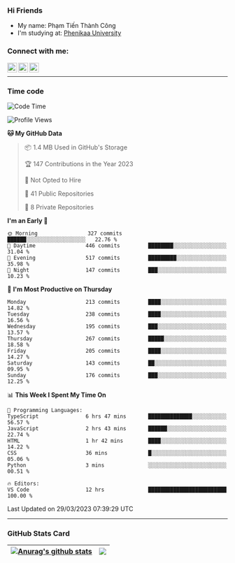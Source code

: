 ### Hi Friends

- My name: Phạm Tiến Thành Công
- I'm studying at: [Phenikaa University]


### Connect with me:
[<img align="left" alt="PhamTienThanhCong | Facebook" width="22px" src="https://upload.wikimedia.org/wikipedia/commons/thumb/1/16/Facebook-icon-1.png/640px-Facebook-icon-1.png" />][facebook]
[<img align="left" alt="PhamTienThanhCong | Zalo" width="22px" src="https://www.anphatpc.com.vn/template/anphat_2020v2/images/icon-zalo.jpg" />][zalo]
[<img align="left" alt="PhamTienThanhCong | LinkedIn" width="22px" src="https://cdn3.iconfinder.com/data/icons/inficons/512/linkedin.png" />][linkedin]

<br />

---

### Time code

<!--START_SECTION:waka-->
![Code Time](http://img.shields.io/badge/Code%20Time-956%20hrs%2058%20mins-blue)

![Profile Views](http://img.shields.io/badge/Profile%20Views-19-blue)

**🐱 My GitHub Data** 

> 📦 1.4 MB Used in GitHub's Storage 
 > 
> 🏆 147 Contributions in the Year 2023
 > 
> 🚫 Not Opted to Hire
 > 
> 📜 41 Public Repositories 
 > 
> 🔑 8 Private Repositories 
 > 
**I'm an Early 🐤** 

```text
🌞 Morning                327 commits         ██████░░░░░░░░░░░░░░░░░░░   22.76 % 
🌆 Daytime                446 commits         ████████░░░░░░░░░░░░░░░░░   31.04 % 
🌃 Evening                517 commits         █████████░░░░░░░░░░░░░░░░   35.98 % 
🌙 Night                  147 commits         ███░░░░░░░░░░░░░░░░░░░░░░   10.23 % 
```
📅 **I'm Most Productive on Thursday** 

```text
Monday                   213 commits         ████░░░░░░░░░░░░░░░░░░░░░   14.82 % 
Tuesday                  238 commits         ████░░░░░░░░░░░░░░░░░░░░░   16.56 % 
Wednesday                195 commits         ███░░░░░░░░░░░░░░░░░░░░░░   13.57 % 
Thursday                 267 commits         █████░░░░░░░░░░░░░░░░░░░░   18.58 % 
Friday                   205 commits         ████░░░░░░░░░░░░░░░░░░░░░   14.27 % 
Saturday                 143 commits         ██░░░░░░░░░░░░░░░░░░░░░░░   09.95 % 
Sunday                   176 commits         ███░░░░░░░░░░░░░░░░░░░░░░   12.25 % 
```


📊 **This Week I Spent My Time On** 

```text
💬 Programming Languages: 
TypeScript               6 hrs 47 mins       ██████████████░░░░░░░░░░░   56.57 % 
JavaScript               2 hrs 43 mins       ██████░░░░░░░░░░░░░░░░░░░   22.74 % 
HTML                     1 hr 42 mins        ████░░░░░░░░░░░░░░░░░░░░░   14.22 % 
CSS                      36 mins             █░░░░░░░░░░░░░░░░░░░░░░░░   05.06 % 
Python                   3 mins              ░░░░░░░░░░░░░░░░░░░░░░░░░   00.51 % 

🔥 Editors: 
VS Code                  12 hrs              █████████████████████████   100.00 % 
```


 Last Updated on 29/03/2023 07:39:29 UTC
<!--END_SECTION:waka-->

---

### GitHub Stats Card

| <a href="https://github.com/phamtienthanhcong"><img align="center" src="https://github-readme-stats.vercel.app/api?username=PhamTienThanhCong&show_icons=true&include_all_commits=true&theme=buefy&hide_border=true&theme=ocean_dark" alt="Anurag's github stats" /></a> | <a href="https://github.com/phamtienthanhcong"><img align="center" src="https://github-readme-stats.vercel.app/api/top-langs/?username=PhamTienThanhCong&layout=compact&theme=buefy&hide_border=true&theme=ocean_dark" /></a> |
| ------------- | ------------- |

[Phenikaa University]: https://phenikaa-uni.edu.vn/vi
[facebook]: https://www.facebook.com/phamtienthanhcong
[linkedin]: https://linkedin.com/in/phamtienthanhcong
[zalo]: https://zalo.me/0396396332
[tiktok]: https://www.tiktok.com/@phamtienthanhcong
[web]: https://github.com/PhamTienThanhCong/web_dev
[min project]: https://github.com/PhamTienThanhCong/Project-Of-Web
[c and cpp]: https://github.com/PhamTienThanhCong/Code_C_and_Cpro
[python]: https://github.com/PhamTienThanhCong/Python_beginer
